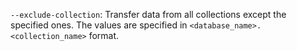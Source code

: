 `--exclude-collection`: Transfer data from all collections except the specified ones. The values are specified in `<database_name>.<collection_name>` format.
